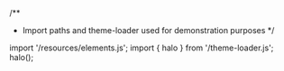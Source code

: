 <!--
type: template
name: calendar
-->
/**
 * Import paths and theme-loader used for demonstration purposes
 */

import '/resources/elements.js';
import { halo } from '/theme-loader.js';
halo();
